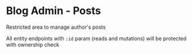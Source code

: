 # Blog Admin - Posts
Restricted area to manage author's posts

All entity endpoints with `:id` param (reads and mutations) will be protected with ownership check
